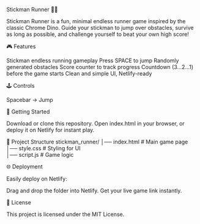 Stickman Runner 🏃‍♂️

Stickman Runner is a fun, minimal endless runner game inspired by the classic Chrome Dino. Guide your stickman to jump over obstacles, survive as long as possible, and challenge yourself to beat your own high score!

🎮 Features

Stickman endless running gameplay
Press SPACE to jump
Randomly generated obstacles
Score counter to track progress
Countdown (3...2...1) before the game starts
Clean and simple UI, Netlify-ready

🕹️ Controls

Spacebar → Jump

🚀 Getting Started

Download or clone this repository.
Open index.html in your browser, or deploy it on Netlify for instant play.

📂 Project Structure
stickman_runner/
│── index.html   # Main game page  
│── style.css    # Styling for UI  
│── script.js    # Game logic  

🌐 Deployment

Easily deploy on Netlify:

Drag and drop the folder into Netlify.
Get your live game link instantly.

📜 License

This project is licensed under the MIT License.
